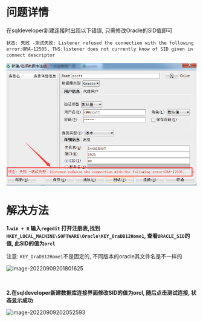 ﻿# 问题详情

在sqldeveloper新建连接时出现以下错误, 只需修改Oracle的SID值即可

```
状态: 失败 -测试失败: Listener refused the connection with the following error:ORA-12505, TNS:listener does not currently know of SID given in connect descriptor
```

<img src="oracle_Listener refused the connection/image-20220909200823234.png" alt="image-20220909200823234" style="zoom:67%;" />	

<br>

# 解决方法

**1.`win + R` 输入`regedit` 打开注册表,找到`HKEY_LOCAL_MACHINE\SOFTWARE\Oracle\KEY_OraDB12Home1`, 查看`ORACLE_SID`的值, 此SID的值为`orcl`**

注意: `KEY_OraDB12Home1`不是固定的, 不同版本的oracle其文件名是不一样的

![image-20220909201801625](https://img2022.cnblogs.com/blog/1779065/202210/1779065-20221009233105453-1585692244.png)	

<br>

**2.在sqldeveloper新建数据库连接界面修改SID的值为orcl, 随后点击测试连接, 状态显示成功**

![image-20220909202052593](https://img2022.cnblogs.com/blog/1779065/202210/1779065-20221009233104596-1330389676.png)	



​	